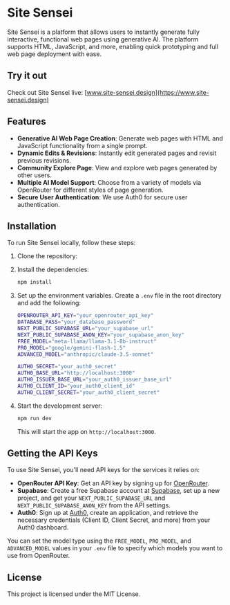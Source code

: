 # Site Sensei

Site Sensei is a platform that allows users to instantly generate fully interactive, functional web pages using generative AI. The platform supports HTML, JavaScript, and more, enabling quick prototyping and full web page deployment with ease.

## Try it out

Check out Site Sensei live: [www.site-sensei.design](https://www.site-sensei.design)

## Features

- **Generative AI Web Page Creation**: Generate web pages with HTML and JavaScript functionality from a single prompt.
- **Dynamic Edits & Revisions**: Instantly edit generated pages and revisit previous revisions.
- **Community Explore Page**: View and explore web pages generated by other users.
- **Multiple AI Model Support**: Choose from a variety of models via OpenRouter for different styles of page generation.
- **Secure User Authentication**: We use Auth0 for secure user authentication.

## Installation

To run Site Sensei locally, follow these steps:

1. Clone the repository:

2. Install the dependencies:

   ```bash
   npm install
   ```

3. Set up the environment variables. Create a `.env` file in the root directory and add the following:

   ```bash
   OPENROUTER_API_KEY="your_openrouter_api_key"
   DATABASE_PASS="your_database_password"
   NEXT_PUBLIC_SUPABASE_URL="your_supabase_url"
   NEXT_PUBLIC_SUPABASE_ANON_KEY="your_supabase_anon_key"
   FREE_MODEL="meta-llama/llama-3.1-8b-instruct"
   PRO_MODEL="google/gemini-flash-1.5"
   ADVANCED_MODEL="anthropic/claude-3.5-sonnet"

   AUTH0_SECRET="your_auth0_secret"
   AUTH0_BASE_URL="http://localhost:3000"
   AUTH0_ISSUER_BASE_URL="your_auth0_issuer_base_url"
   AUTH0_CLIENT_ID="your_auth0_client_id"
   AUTH0_CLIENT_SECRET="your_auth0_client_secret"
   ```

4. Start the development server:

   ```bash
   npm run dev
   ```

   This will start the app on `http://localhost:3000`.

## Getting the API Keys

To use Site Sensei, you'll need API keys for the services it relies on:

- **OpenRouter API Key**: Get an API key by signing up for [OpenRouter](https://www.openrouter.ai/).
- **Supabase**: Create a free Supabase account at [Supabase](https://supabase.com/), set up a new project, and get your `NEXT_PUBLIC_SUPABASE_URL` and `NEXT_PUBLIC_SUPABASE_ANON_KEY` from the API settings.
- **Auth0**: Sign up at [Auth0](https://auth0.com/), create an application, and retrieve the necessary credentials (Client ID, Client Secret, and more) from your Auth0 dashboard.

You can set the model type using the `FREE_MODEL`, `PRO_MODEL`, and `ADVANCED_MODEL` values in your `.env` file to specify which models you want to use from OpenRouter.

## License

This project is licensed under the MIT License.

